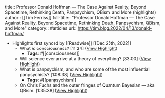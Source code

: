 title:: Professor Donald Hoffman — The Case Against Reality, Beyond Spacetime, Rethinking Death, Panpsychism, QBism, and More (highlights)
author:: [[Tim Ferriss]]
full-title:: "Professor Donald Hoffman — The Case Against Reality, Beyond Spacetime, Rethinking Death, Panpsychism, QBism, and More"
category:: #articles
url:: https://tim.blog/2022/04/13/donald-hoffman/

- Highlights first synced by [[Readwise]] [[Dec 25th, 2022]]
	- What *is* consciousness? [11:24] ([View Highlight](https://read.readwise.io/read/01gn3nc4na7eh628fwt5mnsvj4))
		- **Tags**: #[[consciousness]]
	- Will science ever arrive at a theory of everything? [33:00] ([View Highlight](https://read.readwise.io/read/01gn3nbwea6mh0aftnmy9q4jmv))
	- What is panpsychism, and who are some of the most influential panpsychists? [1:08:38] ([View Highlight](https://read.readwise.io/read/01gn3ncq51an1hejm23ck5hmet))
		- **Tags**: #[[panpsychism]]
	- On Chris Fuchs and the outer fringes of Quantum Bayesian — aka QBism. [1:35:38] ([View Highlight](https://read.readwise.io/read/01gn3ndqjrbz7gymma7ccvzgc9))